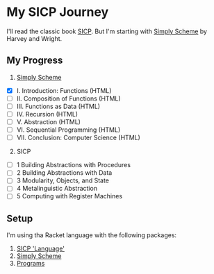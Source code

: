 # My SICP Journey

I'll read the classic book [SICP](https://mitpress.mit.edu/sites/default/files/sicp/full-text/book/book.html). But I'm starting with [Simply Scheme](http://people.eecs.berkeley.edu/~bh/ss-toc2.html) by Harvey and Wright.

## My Progress

1. [Simply Scheme](http://people.eecs.berkeley.edu/~bh/ss-toc2.html)
- [x] I. Introduction: Functions (HTML)
- [ ] II. Composition of Functions (HTML)
- [ ] III. Functions as Data (HTML)
- [ ] IV. Recursion (HTML)
- [ ] V. Abstraction (HTML)
- [ ] VI. Sequential Programming (HTML)
- [ ] VII. Conclusion: Computer Science (HTML)

2. SICP
- [ ] 1  Building Abstractions with Procedures
- [ ] 2  Building Abstractions with Data
- [ ] 3  Modularity, Objects, and State
- [ ] 4  Metalinguistic Abstraction
- [ ] 5  Computing with Register Machines

## Setup

I'm using tha Racket language with the following packages:

1. [SICP 'Language'](https://docs.racket-lang.org/sicp-manual/Contributors.html)
2. [Simply Scheme](https://docs.racket-lang.org/manual@simply-scheme/index.html)
3. [Programs](ftp://ftp.cs.berkeley.edu/pub/scheme)





